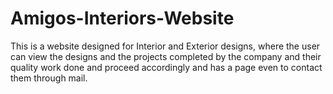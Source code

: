 # Amigos-Interiors-Website

This is a website designed for Interior and Exterior designs, where the user can view the designs and the projects completed by the company and their quality work done and proceed accordingly and has a page even to contact them through mail.
